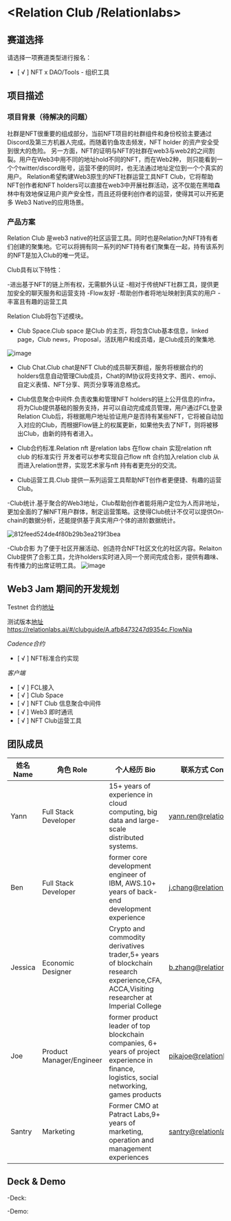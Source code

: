 # <Relation Club /Relationlabs>


## 赛道选择

请选择一项赛道类型进行报名：

- [ √ ] NFT x DAO/Tools - 组织工具

## 项目描述

### 项目背景（待解决的问题）

社群是NFT很重要的组成部分，当前NFT项目的社群组件和身份校验主要通过Discord及第三方机器人完成。而随着钓鱼攻击频发，NFT holder 的资产安全受到很大的危险。
另一方面，NFT的证明与NFT的社群在web3与web2的之间割裂。用户在Web3中用不同的地址hold不同的NFT，而在Web2种，
则只能看到一个个twitter/discord账号，运营不便的同时，也无法通过地址定位到一个个真实的用户。
Relation希望构建Web3原生的NFT社群运营工具NFT Club，它将帮助NFT创作者和NFT holders可以直接在web3中开展社群活动，这不仅能在黑暗森林中有效地保证用户资产安全性，而且还将便利创作者的运营，使得其可以开拓更多 Web3 Native的应用场景。

### 产品方案

Relation Club 是web3 native的社区运营工具。同时也是Relation为NFT持有者们创建的聚集地。它可以将拥有同一系列的NFT持有者们聚集在一起，持有该系列的NFT是加入Club的唯一凭证。

Club具有以下特性：

-进出基于NFT的链上所有权，无需额外认证
-相对于传统NFT社群工具，提供更加安全的聊天服务和运营支持
-Flow友好
-帮助创作者将地址映射到真实的用户
-丰富且有趣的运营工具

Relation Club将包下述模块。

- Club Space.Club space 是Club 的主页，将包含Club基本信息，linked page，Club news，Proposal，活跃用户和成员墙，是Club成员的聚集地.

![image](https://user-images.githubusercontent.com/91399393/183704985-c4f966d7-ce56-4b9d-b442-cb25bf86014e.png)

- Club Chat.Club chat是NFT Club的成员聊天群组，服务将根据合约的holders信息自动管理Club成员，Chat的IM协议将支持文字、图片、emoji、自定义表情、NFT分享、网页分享等消息格式。

- Club信息聚合中间件.负责收集和管理NFT holders的链上公开信息的infra，将为Club提供基础的服务支持，并可以自动完成成员管理，用户通过FCL登录Relation Club后，将根据用户地址验证用户是否持有某些NFT，它将被自动加入对应的Club，而根据Flow链上的权属更新，如果他失去了NFT，则将被移出Club，由新的持有者进入。

- Club合约标准.Relation nft 是relation labs 在flow chain 实现relation nft club 的标准实行 开发者可以参考实现自己flow nft 合约加入relation club 从而进入relation世界，实现艺术家与nft 持有者更充分的交流。

- Club运营工具.Club 提供一系列运营工具帮助NFT创作者更便捷、有趣的运营Club。

-Club统计.基于聚合的Web3地址，Club帮助创作者能将用户定位为人而非地址，更加全面的了解NFT用户群体，制定运营策略。这使得Club统计不仅可以提供On-chain的数据分析，还能提供基于真实用户个体的进阶数据统计。

![812feed524de4f80b29b3ea219f3bea](https://user-images.githubusercontent.com/91399393/183707938-3760a52b-deea-48b2-abf5-929fbaab36a1.jpg)



-Club合影
为了便于社区开展活动、创造符合NFT社区文化的社区内容。Relaiton Club提供了合影工具，允许holders实时进入同一个房间完成合影，提供有趣味、有传播力的出席证明工具。
![image](https://user-images.githubusercontent.com/91399393/183707256-07cac18d-206e-4908-a3da-c5a980b4f285.png)






## Web3 Jam 期间的开发规划

Testnet 合约[地址](https://flow-view-source.com/testnet/account/0x457f3685a6f38813)

测试版本[地址](https://relationlabs.ai/#/clubguide/A.afb8473247d9354c.FlowNia) https://relationlabs.ai/#/clubguide/A.afb8473247d9354c.FlowNia


*Cadence合约*

- [ √ ] NFT标准合约实现

*客户端*

- [ √ ] FCL接入
- [ √ ] Club Space
- [ √ ] NFT Club 信息聚合中间件
- [ √ ] Web3 即时通讯
- [ √ ] NFT Club运营工具


## 团队成员

| 姓名 Name | 角色 Role     | 个人经历 Bio | 联系方式 Contact     |
| ---- | ------------------- | --- | ----------------------- |
| Yann | Full Stack Developer | 15+ years of experience in cloud computing, big data and large-scale distributed systems. |  yann.ren@relationlabs.ai  |
|  Ben | Full Stack Developer | former core development engineer of IBM, AWS.10+ years of back-end development experience |  j.chang@relationlabs.ai  |
| Jessica | Economic Designer | Crypto and commodity derivatives trader,5+ years of blockchain research experience,CFA, ACCA,Visiting researcher at Imperial College |  b.zhang@relationlabs.ai |
| Joe | Product Manager/Engineer | former product leader of top blockchain companies, 6+ years of project experience in finance, logistics, social networking, games products | pikajoe@relationlabs.ai  |
| Santry | Marketing |Former CMO at Patract Labs,9+ years of marketing, operation and management experiences |  santry@relationlabs.ai |            |




## Deck & Demo

-Deck:

-Demo:
